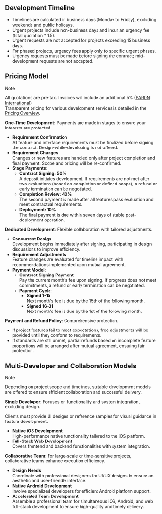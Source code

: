 ## Development Timeline  

- Timelines are calculated in business days (Monday to Friday), excluding weekends and public holidays.  
- Urgent projects include non-business days and incur an urgency fee (total quotation * 1.5).  
- Urgent requests are not accepted for projects exceeding 15 business days.  
- For phased projects, urgency fees apply only to specific urgent phases.  
- Urgency requests must be made before signing the contract; mid-development requests are not accepted.  

## Pricing Model  

> [!NOTE]
> All quotations are pre-tax. Invoices will include an additional 5% ([PARDN International](https://findbiz.nat.gov.tw/fts/query/QueryBar/queryInit.do?banNo=24924502)).  
> Transparent pricing for various development services is detailed in the [Pricing Overview](#plan).  

**One-Time Development**: Payments are made in stages to ensure your interests are protected.  

- **Requirement Confirmation**  
    All feature and interface requirements must be finalized before signing the contract. Design-while-developing is not offered.  
- **Requirement Changes**  
    Changes or new features are handled only after project completion and final payment. Scope and pricing will be re-confirmed.  
- **Stage Payments**:  
    - **Contract Signing: 50%**  
        A deposit initiates development. If requirements are not met after two evaluations (based on completion or defined scope), a refund or early termination can be negotiated.  
    - **Completion Review: 40%**  
        The second payment is made after all features pass evaluation and meet contractual requirements.  
    - **Deployment: 10%**  
        The final payment is due within seven days of stable post-deployment operation.  

**Dedicated Development**: Flexible collaboration with tailored adjustments.  

- **Concurrent Design**  
    Development begins immediately after signing, participating in design discussions to improve efficiency.  
- **Requirement Adjustments**  
    Feature changes are evaluated for timeline impact, with recommendations implemented upon mutual agreement.  
- **Payment Model**:  
    - **Contract Signing Payment**  
        Pay the current month's fee upon signing. If progress does not meet commitments, a refund or early termination can be negotiated.  
    - **Payment Cycle**:  
        - **Signed 1-15**  
            Next month's fee is due by the 15th of the following month.  
        - **Signed 16-31**  
            Next month's fee is due by the 1st of the following month.  

**Payment and Refund Policy**: Comprehensive protection.  

- If project features fail to meet expectations, free adjustments will be provided until they conform to requirements.  
- If standards are still unmet, partial refunds based on incomplete feature proportions will be arranged after mutual agreement, ensuring fair protection.  

## Multi-Developer and Collaboration Models  

> [!NOTE]
> Depending on project scope and timelines, suitable development models are offered to ensure efficient collaboration and successful delivery.  

**Single Developer**: Focuses on functionality and system integration, excluding design.  

Clients must provide UI designs or reference samples for visual guidance in feature development.  

- **Native iOS Development**  
  High-performance native functionality tailored to the iOS platform.  
- **Full-Stack Web Development**  
  Covers frontend and backend functionalities with system integration.  

**Collaborative Team**: For large-scale or time-sensitive projects, collaborative teams enhance execution efficiency.  

- **Design Needs**  
  Coordinate with professional designers for UI/UX designs to ensure an aesthetic and user-friendly interface.  
- **Native Android Development**  
  Involve specialized developers for efficient Android platform support.  
- **Accelerated Team Development**  
  Assemble a professional team for simultaneous iOS, Android, and web full-stack development to ensure high-quality and timely delivery.
